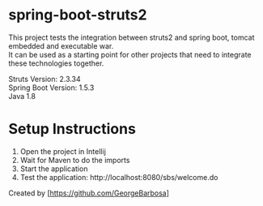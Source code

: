 # spring-boot-struts2
This project tests the integration between struts2 and spring boot, tomcat embedded and executable war.<br>
It can be used as a starting point for other projects that need to integrate these technologies together.

Struts Version: 2.3.34<br>
Spring Boot Version: 1.5.3<br>
Java 1.8

# Setup Instructions
1. Open the project in Intellij
2. Wait for Maven to do the imports
3. Start the application
4. Test the application: http://localhost:8080/sbs/welcome.do

Created by [https://github.com/GeorgeBarbosa]
